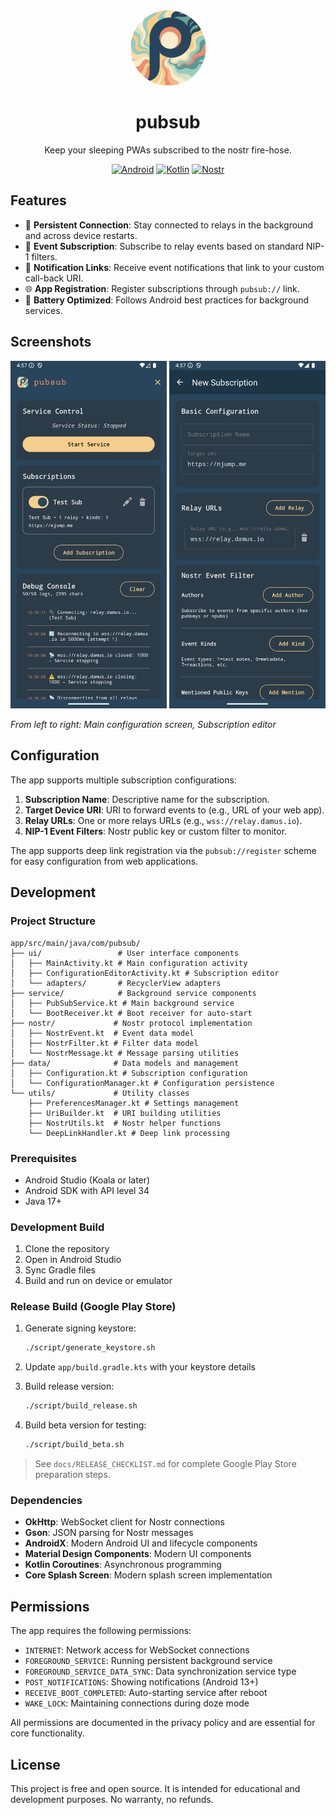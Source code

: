 <div align="center">
  <img src="assets/pubsub-icon.png" alt="PubSub Logo" width="120" height="120">
  
  # pubsub
  
  Keep your sleeping PWAs subscribed to the nostr fire-hose.
  
  [![Android](https://img.shields.io/badge/Platform-Android-green.svg)](https://android.com)
  [![Kotlin](https://img.shields.io/badge/Language-Kotlin-blue.svg)](https://kotlinlang.org)
  [![Nostr](https://img.shields.io/badge/Protocol-Nostr-purple.svg)](https://nostr.com)
</div>

## Features

- 🔗 **Persistent Connection**: Stay connected to relays in the background and across device restarts.
- 🎯 **Event Subscription**: Subscribe to relay events based on standard NIP-1 filters.
- 📱 **Notification Links**: Receive event notifications that link to your custom call-back URI.
- 🌐 **App Registration**: Register subscriptions through `pubsub://` link.
- 🔋 **Battery Optimized**: Follows Android best practices for background services.

## Screenshots

<div align="center">
  <img src="assets/screens/home.png" alt="Home Screen" width="250">
  <img src="assets/screens/subscribe.png" alt="Subscribe Screen" width="250">
</div>

*From left to right: Main configuration screen, Subscription editor*

## Configuration

The app supports multiple subscription configurations:

1. **Subscription Name**: Descriptive name for the subscription.
2. **Target Device URI**: URI to forward events to (e.g., URL of your web app).
3. **Relay URLs**: One or more relays URLs (e.g., `wss://relay.damus.io`).
4. **NIP-1 Event Filters**: Nostr public key or custom filter to monitor.

The app supports deep link registration via the `pubsub://register` scheme for easy configuration from web applications.

## Development

### Project Structure

```
app/src/main/java/com/pubsub/
├── ui/                 # User interface components
│   ├── MainActivity.kt # Main configuration activity
│   ├── ConfigurationEditorActivity.kt # Subscription editor
│   └── adapters/       # RecyclerView adapters
├── service/            # Background service components
│   ├── PubSubService.kt # Main background service
│   └── BootReceiver.kt # Boot receiver for auto-start
├── nostr/             # Nostr protocol implementation
│   ├── NostrEvent.kt  # Event data model
│   ├── NostrFilter.kt # Filter data model
│   └── NostrMessage.kt # Message parsing utilities
├── data/              # Data models and management
│   ├── Configuration.kt # Subscription configuration
│   └── ConfigurationManager.kt # Configuration persistence
└── utils/             # Utility classes
    ├── PreferencesManager.kt # Settings management
    ├── UriBuilder.kt  # URI building utilities
    ├── NostrUtils.kt  # Nostr helper functions
    └── DeepLinkHandler.kt # Deep link processing
```

### Prerequisites

- Android Studio (Koala or later)
- Android SDK with API level 34
- Java 17+

### Development Build

1. Clone the repository
2. Open in Android Studio
3. Sync Gradle files
4. Build and run on device or emulator

### Release Build (Google Play Store)

1. Generate signing keystore:
   ```bash
   ./script/generate_keystore.sh
   ```

2. Update `app/build.gradle.kts` with your keystore details

3. Build release version:
   ```bash
   ./script/build_release.sh
   ```

4. Build beta version for testing:
   ```bash
   ./script/build_beta.sh
   ```

> See `docs/RELEASE_CHECKLIST.md` for complete Google Play Store preparation steps.

### Dependencies

- **OkHttp**: WebSocket client for Nostr connections
- **Gson**: JSON parsing for Nostr messages
- **AndroidX**: Modern Android UI and lifecycle components
- **Material Design Components**: Modern UI components
- **Kotlin Coroutines**: Asynchronous programming
- **Core Splash Screen**: Modern splash screen implementation

## Permissions

The app requires the following permissions:

- `INTERNET`: Network access for WebSocket connections
- `FOREGROUND_SERVICE`: Running persistent background service
- `FOREGROUND_SERVICE_DATA_SYNC`: Data synchronization service type
- `POST_NOTIFICATIONS`: Showing notifications (Android 13+)
- `RECEIVE_BOOT_COMPLETED`: Auto-starting service after reboot
- `WAKE_LOCK`: Maintaining connections during doze mode

All permissions are documented in the privacy policy and are essential for core functionality.

## License

This project is free and open source. It is intended for educational and development purposes. No warranty, no refunds.
